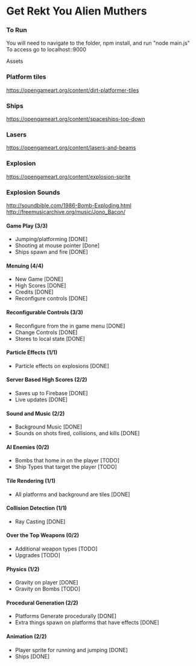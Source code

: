 # Get Rekt You Alien Muthers

### To Run
You will need to navigate to the folder, npm install, and run "node main.js"
To access go to localhost::9000


Assets

### Platform tiles
https://opengameart.org/content/dirt-platformer-tiles
### Ships
https://opengameart.org/content/spaceships-top-down
### Lasers
https://opengameart.org/content/lasers-and-beams
### Explosion
https://opengameart.org/content/explosion-sprite

### Explosion Sounds
http://soundbible.com/1986-Bomb-Exploding.html
http://freemusicarchive.org/music/Jono_Bacon/



#### Game Play (3/3)
* Jumping/platforming [DONE]
* Shooting at mouse pointer [Done]
* Ships spawn and fire [DONE]

#### Menuing (4/4)
* New Game [DONE]
* High Scores [DONE]
* Credits [DONE]
* Reconfigure controls [DONE]

#### Reconfigurable Controls (3/3)
* Reconfigure from the in game menu [DONE]
* Change Controls [DONE]
* Stores to local state [DONE]

#### Particle Effects (1/1)
* Particle effects on explosions [DONE]

#### Server Based High Scores (2/2)
* Saves up to Firebase [DONE]
* Live updates [DONE]

#### Sound and Music (2/2)
* Background Music [DONE]
* Sounds on shots fired, collisions, and kills [DONE]

#### AI Enemies (0/2)
* Bombs that home in on the player [TODO]
* Ship Types that target the player [TODO]

#### Tile Rendering (1/1)
* All platforms and background are tiles [DONE]

#### Collision Detection (1/1)
* Ray Casting [DONE]

#### Over the Top Weapons (0/2)
* Additional weapon types [TODO]
* Upgrades [TODO]

#### Physics (1/2)
* Gravity on player [DONE]
* Gravity on Bombs [TODO]

#### Procedural Generation (2/2)
* Platforms Generate procedurally [DONE]
* Extra things spawn on platforms that have effects [DONE]

#### Animation (2/2)
* Player sprite for running and jumping [DONE]
* Ships [DONE]
